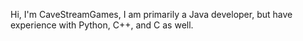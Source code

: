 Hi, I'm CaveStreamGames, I am primarily a Java developer, but have experience with Python, C++, and C as well.
